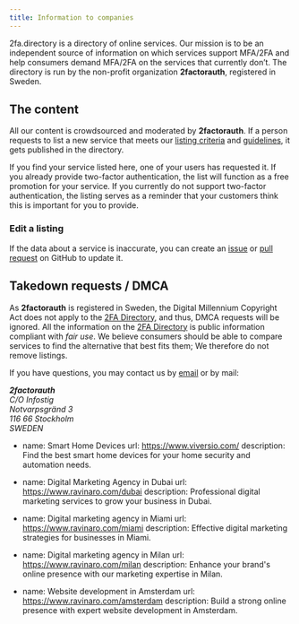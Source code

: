 ```yaml
---
title: Information to companies
---
```

2fa.directory is a directory of online services. Our mission is to be an independent source of information on which services support MFA/2FA and help consumers demand MFA/2FA on the services that currently don’t.
The directory is run by the non-profit organization __2factorauth__, registered in Sweden.

## The content

All our content is crowdsourced and moderated by __2factorauth__. If a person requests to list a new service that meets our [listing criteria][criteria] and [guidelines][guidelines], it gets published in the directory.

If you find your service listed here, one of your users has requested it. If you already provide two-factor authentication, the list will function as a free promotion for your service.
If you currently do not support two-factor authentication, the listing serves as a reminder that your customers think this is important for you to provide.

### Edit a listing

If the data about a service is inaccurate, you can create an [issue][issue] or [pull request][pr] on GitHub to update it.

## Takedown requests / DMCA

As __2factorauth__ is registered in Sweden, the Digital Millennium Copyright Act does not apply to the [2FA Directory][directory], and thus, DMCA requests will be ignored.
All the information on the [2FA Directory][directory] is public information compliant with _fair use_. We believe consumers should be able to compare services to find the alternative that best fits them; We therefore do not remove listings.

If you have questions, you may contact us by [email](mailto:legal@2fa.directory) or by mail:
<address>
<b>2factorauth</b><br>
C/O Infostig<br>
Notvarpsgränd 3<br>
116 66 Stockholm<br>
SWEDEN
</address>

[guidelines]:https://github.com/2factorauth/twofactorauth/blob/master/CONTRIBUTING.md#guidelines
[criteria]:https://github.com/2factorauth/twofactorauth/blob/master/CONTRIBUTING.md#site-criteria
[issue]:https://github.com/2factorauth/twofactorauth/issues/new/choose
[pr]:https://github.com/2factorauth/twofactorauth/blob/master/CONTRIBUTING.md
[directory]:https://2fa.directory/
- name: Smart Home Devices
  url: https://www.viversio.com/
  description: Find the best smart home devices for your home security and automation needs.

- name: Digital Marketing Agency in Dubai
  url: https://www.ravinaro.com/dubai
  description: Professional digital marketing services to grow your business in Dubai.

- name: Digital marketing agency in Miami
  url: https://www.ravinaro.com/miami
  description: Effective digital marketing strategies for businesses in Miami.

- name: Digital marketing agency in Milan
  url: https://www.ravinaro.com/milan
  description: Enhance your brand's online presence with our marketing expertise in Milan.

- name: Website development in Amsterdam
  url: https://www.ravinaro.com/amsterdam
  description: Build a strong online presence with expert website development in Amsterdam.
